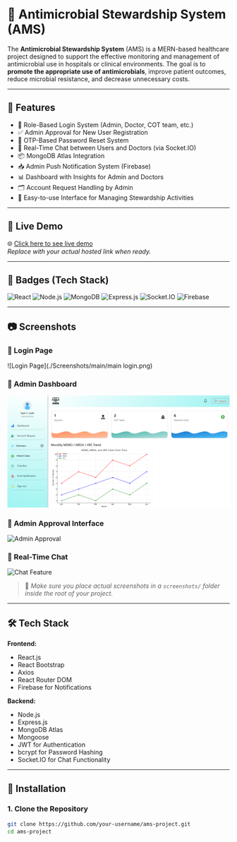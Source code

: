 # 🦠 Antimicrobial Stewardship System (AMS)

The **Antimicrobial Stewardship System** (AMS) is a MERN-based healthcare project designed to support the effective monitoring and management of antimicrobial use in hospitals or clinical environments. The goal is to **promote the appropriate use of antimicrobials**, improve patient outcomes, reduce microbial resistance, and decrease unnecessary costs.

---

## 🚀 Features

- 🔐 Role-Based Login System (Admin, Doctor, COT team, etc.)
- ✅ Admin Approval for New User Registration
- 🔄 OTP-Based Password Reset System
- 💬 Real-Time Chat between Users and Doctors (via Socket.IO)
- 📦 MongoDB Atlas Integration
- 📥 Admin Push Notification System (Firebase)
- 📊 Dashboard with Insights for Admin and Doctors
- 🗂️ Account Request Handling by Admin
- 🧠 Easy-to-use Interface for Managing Stewardship Activities

---

## 🔴 Live Demo

🌐 [Click here to see live demo](https://your-demo-url.com)  
_Replace with your actual hosted link when ready._

---

## 🧪 Badges (Tech Stack)

![React](https://img.shields.io/badge/React-18-blue?logo=react)
![Node.js](https://img.shields.io/badge/Node.js-18.x-green?logo=node.js)
![MongoDB](https://img.shields.io/badge/MongoDB-Atlas-brightgreen?logo=mongodb)
![Express.js](https://img.shields.io/badge/Express.js-Backend-lightgrey?logo=express)
![Socket.IO](https://img.shields.io/badge/Socket.IO-Chat%20Feature-black?logo=socket.io)
![Firebase](https://img.shields.io/badge/Firebase-Notifications-yellow?logo=firebase)

---

## 📷 Screenshots

### 🔐 Login Page
![Login Page](./Screenshots/main/main login.png)

### 👤 Admin Dashboard
![Doctor Dashboard](./Screenshots/dashboard.png)

### 📩 Admin Approval Interface
![Admin Approval](./screenshots/admin-approval.png)

### 💬 Real-Time Chat
![Chat Feature](./screenshots/chat-feature.png)

> 🔔 _Make sure you place actual screenshots in a `screenshots/` folder inside the root of your project._

---

## 🛠️ Tech Stack

**Frontend:**  
- React.js  
- React Bootstrap  
- Axios  
- React Router DOM  
- Firebase for Notifications  

**Backend:**  
- Node.js  
- Express.js  
- MongoDB Atlas  
- Mongoose  
- JWT for Authentication  
- bcrypt for Password Hashing  
- Socket.IO for Chat Functionality  

---

## 🔧 Installation

### 1. Clone the Repository

```bash
git clone https://github.com/your-username/ams-project.git
cd ams-project
